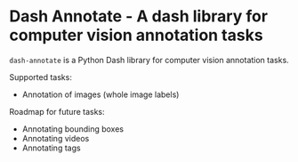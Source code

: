# Dash Annotate - A dash library for computer vision annotation tasks

`dash-annotate` is a Python Dash library for computer vision annotation tasks.

Supported tasks:
* Annotation of images (whole image labels)

Roadmap for future tasks:
* Annotating bounding boxes
* Annotating videos
* Annotating tags